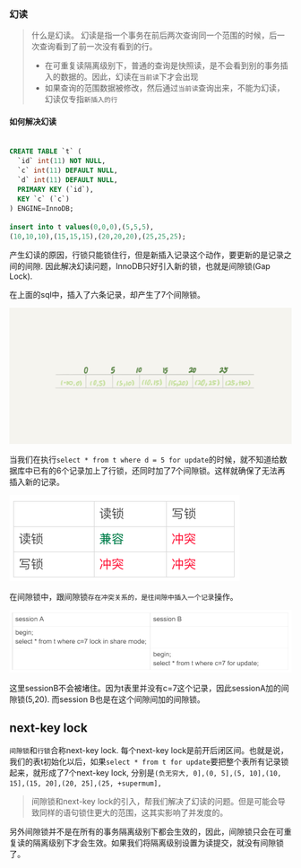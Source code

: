 ### 幻读

> 什么是幻读。 幻读是指一个事务在前后两次查询同一个范围的时候，后一次查询看到了前一次没有看到的行。
>
> - 在可重复读隔离级别下，普通的查询是快照读，是不会看到别的事务插入的数据的。因此，幻读在`当前读`下才会出现
> - 如果查询的范围数据被修改，然后通过`当前读`查询出来，不能为幻读，幻读仅专指`新插入的行`

#### 如何解决幻读

```sql

CREATE TABLE `t` (
  `id` int(11) NOT NULL,
  `c` int(11) DEFAULT NULL,
  `d` int(11) DEFAULT NULL,
  PRIMARY KEY (`id`),
  KEY `c` (`c`)
) ENGINE=InnoDB;

insert into t values(0,0,0),(5,5,5),
(10,10,10),(15,15,15),(20,20,20),(25,25,25);
```



产生幻读的原因，行锁只能锁住行，但是新插入记录这个动作，要更新的是记录之间的间隙. 因此解决幻读问题，InnoDB只好引入新的锁，也就是间隙锁(Gap Lock).

在上面的sql中，插入了六条记录，却产生了7个间隙锁。

![img](e7f7ca0d3dab2f48c588d714ee3ac861.png)

当我们在执行`select * from t where d = 5 for update`的时候，就不知道给数据库中已有的6个记录加上了行锁，还同时加了7个间隙锁。这样就确保了无法再插入新的记录。

![img](c435c765556c0f3735a6eda0779ff151.png)

在间隙锁中，跟间隙锁`存在冲突关系的，是往间隙中插入一个记录`操作。

![img](7c37732d936650f1cda7dbf27daf7498.png)

这里sessionB不会被堵住。因为t表里并没有c=7这个记录，因此sessionA加的间隙锁(5,20). 而session B也是在这个间隙间加的间隙锁。

## next-key lock

`间隙锁`和`行锁`合称next-key lock. 每个next-key lock是前开后闭区间。也就是说，我们的表t初始化以后，如果`select * from t for update`要把整个表所有记录锁起来，就形成了7个next-key lock, 分别是`(负无穷大, 0],(0, 5],(5, 10],(10, 15],(15, 20],(20, 25],(25, +supermum], `

> 间隙锁和next-key lock的引入，帮我们解决了幻读的问题。但是可能会导致同样的语句锁住更大的范围，这其实影响了并发度的。

另外间隙锁并不是在所有的事务隔离级别下都会生效的，因此，间隙锁只会在可重复读的隔离级别下才会生效。如果我们将隔离级别设置为读提交，就没有间隙锁了。

